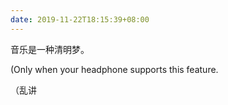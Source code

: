 ```yaml
---
date: 2019-11-22T18:15:39+08:00
---
```

音乐是一种清明梦。

(Only when your headphone supports this feature.

（乱讲